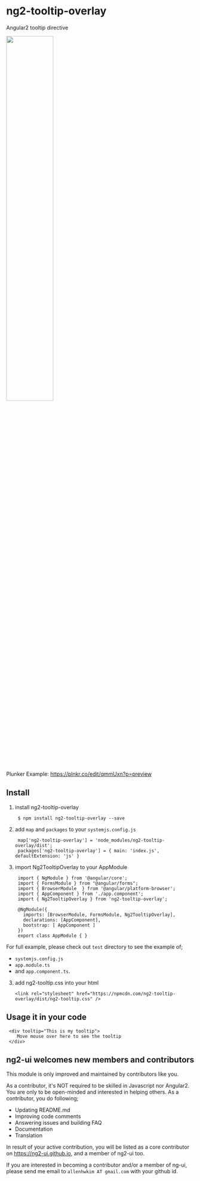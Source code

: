 # ng2-tooltip-overlay
Angular2 tooltip directive

<a href="https://ng2-ui.github.io/#/tooltip">
  <img src="http://i.imgur.com/ezWv5Jw.png" width="50% border="1" />
</a>

Plunker Example: https://plnkr.co/edit/qmmUxn?p=preview

## Install

1. install ng2-tooltip-overlay

        $ npm install ng2-tooltip-overlay --save

2. add `map` and `packages` to your `systemjs.config.js`

        map['ng2-tooltip-overlay'] = 'node_modules/ng2-tooltip-overlay/dist';
        packages['ng2-tooltip-overlay'] = { main: 'index.js', defaultExtension: 'js' }

3. import Ng2TooltipOverlay to your AppModule

        import { NgModule } from '@angular/core';
        import { FormsModule } from "@angular/forms";
        import { BrowserModule  } from '@angular/platform-browser';
        import { AppComponent } from './app.component';
        import { Ng2TooltipOverlay } from 'ng2-tooltip-overlay';
        
        @NgModule({
          imports: [BrowserModule, FormsModule, Ng2TooltipOverlay],
          declarations: [AppComponent],
          bootstrap: [ AppComponent ]
        })
        export class AppModule { }

         
For full example, please check out `test` directory to see the example of;

  - `systemjs.config.js`
  - `app.module.ts`
  -  and `app.component.ts`.

3.  add ng2-tooltip.css into your html

        <link rel="stylesheet" href="https://npmcdn.com/ng2-tooltip-overlay/dist/ng2-tooltip.css" />

## Usage it in your code

     <div tooltip="This is my tooltip">
        Move mouse over here to see the tooltip
     </div>

## **ng2-ui** welcomes new members and contributors

This module is only improved and maintained by contributors like you.

As a contributor, it's NOT required to be skilled in Javascript nor Angular2. 
You are only to be open-minded and interested in helping others.
As a contributor, you do following;

  * Updating README.md
  * Improving code comments
  * Answering issues and building FAQ
  * Documentation
  * Translation

In result of your active contribution, you will be listed as a core contributor
on https://ng2-ui.github.io, and a member of ng2-ui too.

If you are interested in becoming a contributor and/or a member of ng-ui,
please send me email to `allenhwkim AT gmail.com` with your github id. 


